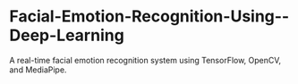 # Facial-Emotion-Recognition-Using--Deep-Learning
A real-time facial emotion recognition system using TensorFlow, OpenCV, and MediaPipe.
